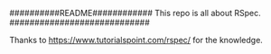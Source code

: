##########README############
This repo is all about RSpec.
############################

Thanks to https://www.tutorialspoint.com/rspec/ for the knowledge.


